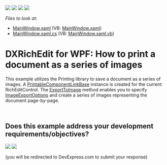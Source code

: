 <!-- default badges list -->
![](https://img.shields.io/endpoint?url=https://codecentral.devexpress.com/api/v1/VersionRange/128607093/11.2.5%2B)
[![](https://img.shields.io/badge/Open_in_DevExpress_Support_Center-FF7200?style=flat-square&logo=DevExpress&logoColor=white)](https://supportcenter.devexpress.com/ticket/details/E3835)
[![](https://img.shields.io/badge/📖_How_to_use_DevExpress_Examples-e9f6fc?style=flat-square)](https://docs.devexpress.com/GeneralInformation/403183)
[![](https://img.shields.io/badge/💬_Leave_Feedback-feecdd?style=flat-square)](#does-this-example-address-your-development-requirementsobjectives)
<!-- default badges end -->
<!-- default file list -->
*Files to look at*:

* [MainWindow.xaml](./CS/SaveAsImage/MainWindow.xaml) (VB: [MainWindow.xaml](./VB/SaveAsImage/MainWindow.xaml))
* [MainWindow.xaml.cs](./CS/SaveAsImage/MainWindow.xaml.cs) (VB: [MainWindow.xaml.vb](./VB/SaveAsImage/MainWindow.xaml.vb))
<!-- default file list end -->
# DXRichEdit for WPF: How to print a document as a series of images


<p>This example utilizes the Printing library to save a document as a series of images.  A <a href="http://documentation.devexpress.com/#CoreLibraries/clsDevExpressXtraPrintingLinksPrintableComponentLinkBasetopic"><u>PrintableComponentLinkBase</u></a> instance is created for the current RichEditControl. The <a href="http://documentation.devexpress.com/#CoreLibraries/DevExpressXtraPrintingLinkBase_ExportToImagetopic"><u>ExportToImage</u></a> method enables you to specify <a href="http://documentation.devexpress.com/#CoreLibraries/clsDevExpressXtraPrintingImageExportOptionstopic"><u>ImageExportOptions</u></a> and create a series of images representing the document page-by-page.</p>

<br/>


<!-- feedback -->
## Does this example address your development requirements/objectives?

[<img src="https://www.devexpress.com/support/examples/i/yes-button.svg"/>](https://www.devexpress.com/support/examples/survey.xml?utm_source=github&utm_campaign=dxrichedit-for-wpf-how-to-print-a-document-as-a-series-of-images&~~~was_helpful=yes) [<img src="https://www.devexpress.com/support/examples/i/no-button.svg"/>](https://www.devexpress.com/support/examples/survey.xml?utm_source=github&utm_campaign=dxrichedit-for-wpf-how-to-print-a-document-as-a-series-of-images&~~~was_helpful=no)

(you will be redirected to DevExpress.com to submit your response)
<!-- feedback end -->
